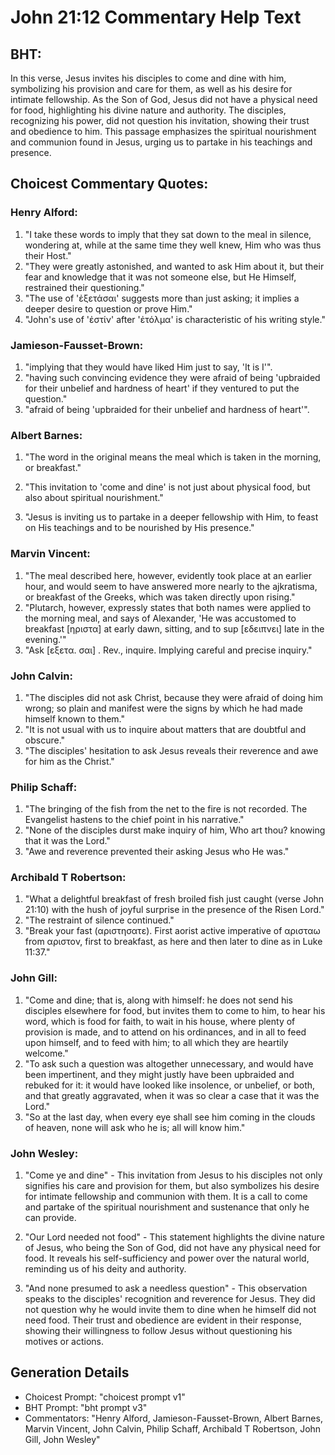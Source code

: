 # John 21:12 Commentary Help Text

## BHT:
In this verse, Jesus invites his disciples to come and dine with him, symbolizing his provision and care for them, as well as his desire for intimate fellowship. As the Son of God, Jesus did not have a physical need for food, highlighting his divine nature and authority. The disciples, recognizing his power, did not question his invitation, showing their trust and obedience to him. This passage emphasizes the spiritual nourishment and communion found in Jesus, urging us to partake in his teachings and presence.

## Choicest Commentary Quotes:
### Henry Alford:
1. "I take these words to imply that they sat down to the meal in silence, wondering at, while at the same time they well knew, Him who was thus their Host."
2. "They were greatly astonished, and wanted to ask Him about it, but their fear and knowledge that it was not someone else, but He Himself, restrained their questioning."
3. "The use of 'ἐξετάσαι' suggests more than just asking; it implies a deeper desire to question or prove Him."
4. "John's use of 'ἐστίν' after 'ἐτόλμα' is characteristic of his writing style."

### Jamieson-Fausset-Brown:
1. "implying that they would have liked Him just to say, 'It is I'".
2. "having such convincing evidence they were afraid of being 'upbraided for their unbelief and hardness of heart' if they ventured to put the question."
3. "afraid of being 'upbraided for their unbelief and hardness of heart'".

### Albert Barnes:
1. "The word in the original means the meal which is taken in the morning, or breakfast." 

2. "This invitation to 'come and dine' is not just about physical food, but also about spiritual nourishment." 

3. "Jesus is inviting us to partake in a deeper fellowship with Him, to feast on His teachings and to be nourished by His presence."

### Marvin Vincent:
1. "The meal described here, however, evidently took place at an earlier hour, and would seem to have answered more nearly to the ajkratisma, or breakfast of the Greeks, which was taken directly upon rising."
2. "Plutarch, however, expressly states that both names were applied to the morning meal, and says of Alexander, 'He was accustomed to breakfast [ηριστα] at early dawn, sitting, and to sup [εδειπνει] late in the evening.'"
3. "Ask [εξετα. σαι] . Rev., inquire. Implying careful and precise inquiry."

### John Calvin:
1. "The disciples did not ask Christ, because they were afraid of doing him wrong; so plain and manifest were the signs by which he had made himself known to them."
2. "It is not usual with us to inquire about matters that are doubtful and obscure."
3. "The disciples' hesitation to ask Jesus reveals their reverence and awe for him as the Christ."

### Philip Schaff:
1. "The bringing of the fish from the net to the fire is not recorded. The Evangelist hastens to the chief point in his narrative." 
2. "None of the disciples durst make inquiry of him, Who art thou? knowing that it was the Lord." 
3. "Awe and reverence prevented their asking Jesus who He was."

### Archibald T Robertson:
1. "What a delightful breakfast of fresh broiled fish just caught (verse John 21:10) with the hush of joyful surprise in the presence of the Risen Lord." 
2. "The restraint of silence continued." 
3. "Break your fast (αριστησατε). First aorist active imperative of αρισταω from αριστον, first to breakfast, as here and then later to dine as in Luke 11:37."

### John Gill:
1. "Come and dine; that is, along with himself: he does not send his disciples elsewhere for food, but invites them to come to him, to hear his word, which is food for faith, to wait in his house, where plenty of provision is made, and to attend on his ordinances, and in all to feed upon himself, and to feed with him; to all which they are heartily welcome."
2. "To ask such a question was altogether unnecessary, and would have been impertinent, and they might justly have been upbraided and rebuked for it: it would have looked like insolence, or unbelief, or both, and that greatly aggravated, when it was so clear a case that it was the Lord."
3. "So at the last day, when every eye shall see him coming in the clouds of heaven, none will ask who he is; all will know him."

### John Wesley:
1. "Come ye and dine" - This invitation from Jesus to his disciples not only signifies his care and provision for them, but also symbolizes his desire for intimate fellowship and communion with them. It is a call to come and partake of the spiritual nourishment and sustenance that only he can provide.

2. "Our Lord needed not food" - This statement highlights the divine nature of Jesus, who being the Son of God, did not have any physical need for food. It reveals his self-sufficiency and power over the natural world, reminding us of his deity and authority.

3. "And none presumed to ask a needless question" - This observation speaks to the disciples' recognition and reverence for Jesus. They did not question why he would invite them to dine when he himself did not need food. Their trust and obedience are evident in their response, showing their willingness to follow Jesus without questioning his motives or actions.


## Generation Details
- Choicest Prompt: "choicest prompt v1"
- BHT Prompt: "bht prompt v3"
- Commentators: "Henry Alford, Jamieson-Fausset-Brown, Albert Barnes, Marvin Vincent, John Calvin, Philip Schaff, Archibald T Robertson, John Gill, John Wesley"
